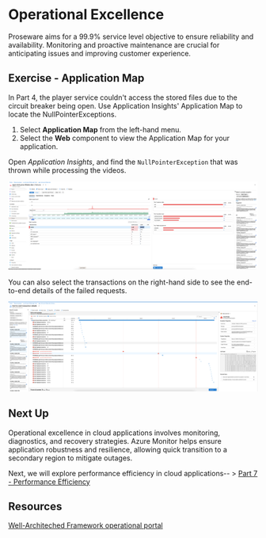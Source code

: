 # Operational Excellence

Proseware aims for a 99.9% service level objective to ensure reliability and availability. Monitoring and proactive maintenance are crucial for anticipating issues and improving customer experience.

## Exercise - Application Map

In Part 4, the player service couldn't access the stored files due to the circuit breaker being open.
Use Application Insights' Application Map to locate the NullPointerExceptions.

1. Select **Application Map** from the left-hand menu.
2. Select the **Web** component to view the Application Map for your application.

Open *Application Insights*, and find the `NullPointerException` that was thrown while processing the videos.

![AppInsightsFailures](images/application-insights-failures.png)

You can also select the transactions on the right-hand side to see the end-to-end details of the failed requests.

![AppInsightsEndToEndDetails](images/application-insights-end-to-end-details.png)

## Next Up

Operational excellence in cloud applications involves monitoring, diagnostics, and recovery strategies. Azure Monitor helps ensure application robustness and resilience, allowing quick transition to a secondary region to mitigate outages.

Next, we will explore performance efficiency in cloud applications-- > [Part 7 - Performance Efficiency](../Part7-Performance-Efficiency/README.md)

## Resources
[Well-Architeched Framework operational portal](https://learn.microsoft.com/en-us/azure/well-architected/operational-excellence)
